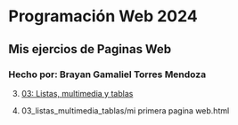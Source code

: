 # Programación Web 2024
## Mis ejercios de Paginas Web
### Hecho por: Brayan Gamaliel Torres Mendoza

3.  [03: Listas, multimedia y tablas](03_listas_multimedia_tablas/mi%20primera%20pagina%20web.html)

4.  03_listas_multimedia_tablas/mi primera pagina web.html

